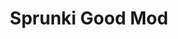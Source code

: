 ---
slug: sprunki-good-mod
title: Sprunki Good Mod
description: "Sprunki Good Mod is an exciting online game. Play for free directly in your browser!"
icon: /images/popular_mods/Sprunki Good Mod.png
url: https://wowtbc.net/sprunkin/sprunki-good/index.html
previewImage: /images/popular_mods/Sprunki Good Mod.png
type: popular mods

# SEO配置
seo:
  title: "Sprunki Good Mod - Play Free Online Game | Fun Browser Games"
  description: "Sprunki Good Mod - Play this fun online game for free in your browser. No download required!"
  ogImage: "/images/popular_mods/Sprunki Good Mod.png"
  keywords: "sprunki-good-mod, online game, browser game, free game, popular mods game, play online"

videoUrls:
  - https://www.youtube.com/embed/example1
  - https://www.youtube.com/embed/example2

whyPlay:
  title: "Why Play Sprunki Good Mod?"
  items:
    - "Immersive Gameplay: Sprunki Good Mod offers an engaging and immersive gaming experience that will keep you entertained for hours"
    - "Challenging Levels: Test your skills with increasingly difficult challenges and obstacles"
    - "Beautiful Graphics: Enjoy stunning visuals and smooth animations that bring the game world to life"
    - "Regular Updates: New content and features are added regularly to keep the game fresh and exciting"
    - "Free to Play: Experience all the fun without spending a penny"
    - "Community Features: Connect with other players, share strategies, and compete for high scores"
    - "Cross-Platform: Play on any device with a web browser, no downloads required"

features:
  title: "Key Features of Sprunki Good Mod"
  image: "/images/popular_mods/Sprunki Good Mod.png"
  items:
    - "Intuitive Controls: Easy to learn controls make Sprunki Good Mod accessible for players of all skill levels"
    - "Multiple Game Modes: Enjoy various gameplay options that provide different challenges and experiences"
    - "Character Customization: Personalize your gaming experience with unique characters and items"
    - "Achievement System: Complete special tasks to earn rewards and recognition"
    - "Leaderboards: Compete with players worldwide and see who can achieve the highest scores"

characteristics:
  title: "Game Characteristics"
  image: "/images/popular_mods/Sprunki Good Mod.png"
  items:
    - "Genre: Popular mods game with elements of strategy and skill"
    - "Difficulty: Suitable for both casual gamers and those seeking a challenge"
    - "Play Time: Quick sessions or extended gameplay, depending on your preference"
    - "Art Style: Vibrant and engaging visuals that enhance the gaming experience"
    - "Sound Design: Immersive audio that complements the gameplay perfectly"

info: "Sprunki Good Mod is an exciting online game that offers players a unique and engaging gaming experience. With its intuitive controls, stunning visuals, and challenging gameplay, Sprunki Good Mod provides hours of entertainment for players of all ages and skill levels. Whether you're looking for a quick gaming session during a break or an extended play session, Sprunki Good Mod delivers an immersive experience that will keep you coming back for more. The game features multiple levels of increasing difficulty, ensuring that players are constantly challenged as they progress. With regular updates adding new content and features, Sprunki Good Mod remains fresh and exciting, providing endless entertainment options for its growing community of players."

howToPlayIntro: "Welcome to Sprunki Good Mod! This guide will walk you through the basics and help you master the game. Whether you're a beginner or looking to improve your skills, these tips and instructions will enhance your gaming experience."

howToPlaySteps:
  - title: "Getting Started"
    description: "Begin your Sprunki Good Mod adventure by familiarizing yourself with the controls. Use your keyboard or mouse to navigate through the game interface. The tutorial will guide you through the basic mechanics and help you understand the objectives."
  - title: "Understanding the Objectives"
    description: "In Sprunki Good Mod, your main goal is to progress through levels by completing specific objectives. Each level presents unique challenges that require different strategies and approaches."
  - title: "Mastering the Controls"
    description: "Practice using the controls to improve your precision and reaction time. Sprunki Good Mod requires quick reflexes and strategic thinking to overcome obstacles and defeat opponents."
  - title: "Utilizing Power-ups"
    description: "Collect power-ups throughout the game to enhance your abilities and overcome difficult challenges. Each power-up offers unique advantages that can be crucial for success."
  - title: "Developing Strategies"
    description: "As you progress in Sprunki Good Mod, develop effective strategies for different scenarios. Analyze patterns, anticipate challenges, and adapt your approach to maximize your performance."

faq:
  title: "Frequently Asked Questions about Sprunki Good Mod"
  items:
    - question: "Is Sprunki Good Mod free to play?"
      answer: "Yes, Sprunki Good Mod is completely free to play directly in your web browser. No downloads or purchases are required to enjoy the full game experience."
    - question: "Can I play Sprunki Good Mod on mobile devices?"
      answer: "Yes, Sprunki Good Mod is optimized for both desktop and mobile play. You can enjoy the game on any device with a web browser and internet connection."
    - question: "Are there any in-game purchases?"
      answer: "While Sprunki Good Mod is free to play, there may be optional in-game purchases available for cosmetic items or additional features that don't affect core gameplay."
    - question: "How often is Sprunki Good Mod updated?"
      answer: "The developers regularly update Sprunki Good Mod with new content, features, and improvements based on player feedback and game performance."
    - question: "Can I play Sprunki Good Mod offline?"
      answer: "Currently, Sprunki Good Mod requires an internet connection to play as it's a browser-based online game."
    - question: "Is Sprunki Good Mod suitable for children?"
      answer: "Yes, Sprunki Good Mod is designed to be family-friendly and suitable for players of all ages."
    - question: "How do I report bugs or issues?"
      answer: "If you encounter any problems while playing Sprunki Good Mod, you can report them through the game's support page or contact the developers directly through their website."
    - question: "Still Have Questions?"
      answer: "If you have additional questions about Sprunki Good Mod that aren't covered in this FAQ, please visit our support center or contact our customer service team for assistance."
---